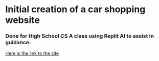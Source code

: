 # Initial creation of a car shopping website
### Done for High School CS A class using Replit AI to assist in guidance.

[Here is the link to the site]([https://muhiburr.github.io](https://404carpedia.vercel.app))
